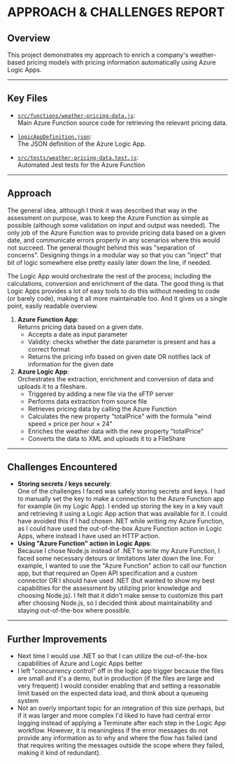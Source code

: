 # APPROACH & CHALLENGES REPORT

## Overview

This project demonstrates my approach to enrich a company's weather-based pricing models with pricing information automatically using Azure Logic Apps.

---

## Key Files

- [`src/functions/weather-pricing-data.js`](src/functions/weather-pricing-data.js):  
  Main Azure Function source code for retrieving the relevant pricing data.

- [`logicAppDefinition.json`](logicAppDefinition.json):  
  The JSON definition of the Azure Logic App.

- [`src/tests/weather-pricing-data.test.js`](src/tests/weather-pricing-data.test.js):  
  Automated Jest tests for the Azure Function

---

## Approach

The general idea, although I think it was described that way in the assessment on purpose, was to keep the Azure Function as simple as possible (although some validation on input and output was needed). The only job of the Azure Function was to provide pricing data based on a given date, and communicate errors properly in any scenarios where this would not succeed. The general thought behind this was "separation of concerns". Designing things in a modular way so that you can "inject" that bit of logic somewhere else pretty easily later down the line, if needed.

The Logic App would orchestrate the rest of the process; including the calculations, conversion and enrichment of the data. The good thing is that Logic Apps provides a lot of easy tools to do this without needing to code (or barely code), making it all more maintainable too. And it gives us a single point, easily readable overview.

1. **Azure Function App**:  
Returns pricing data based on a given date.
    - Accepts a date as input parameter
    - Validity: checks whether the date parameter is present and has a correct format
    - Returns the pricing info based on given date OR notifies lack of information for the given date
2. **Azure Logic App**:  
Orchestrates the extraction, enrichment and conversion of data and uploads it to a fileshare.
    - Triggered by adding a new file via the sFTP server
    - Performs data extraction from source file
    - Retrieves pricing data by calling the Azure Function
    - Calculates the new property "totalPrice" with the formula "wind speed × price per hour × 24"
    - Enriches the weather data with the new property "totalPrice"
    - Converts the data to XML and uploads it to a FileShare

---

## Challenges Encountered

- **Storing secrets / keys securely**:  
    One of the challenges I faced was safely storing secrets and keys. I had to manually set the key to make a connection to the Azure Function app for example (in my Logic App). I ended up storing the key in a key vault and retrieving it using a Logic App action that was available for it. I could have avoided this if I had chosen .NET while writing my Azure Function, as I could have used the out-of-the-box Azure Function action in Logic Apps, where instead I have used an HTTP action.
- **Using "Azure Function" action in Logic Apps**:  
    Because I chose Node.js instead of .NET to write my Azure Function, I faced some necessary detours or limitations later down the line. For example, I wanted to use the "Azure Function" action to call our function app, but that required an Open API specification and a custom connector OR I should have used .NET (but wanted to show my best capabilities for the assessment by utilizing prior knowledge and choosing Node.js). I felt that it didn't make sense to customize this part after choosing Node.js, so I decided think about maintainability and staying out-of-the-box where possible.

---

## Further Improvements

- Next time I would use .NET so that I can utilize the out-of-the-box capabilities of Azure and Logic Apps better
- I left "concurrency control" off in the logic app trigger because the files are small and it's a demo, but in production (if the files are large and very frequent) I would consider enabling that and setting a reasonable limit based on the expected data load, and think about a queueing system
- Not an overly important topic for an integration of this size perhaps, but if it was larger and more complex I'd liked to have had central error logging instead of applying a Terminate after each step in the Logic App workflow. However, it is meaningless if the error messages do not provide any information as to why and where the flow has failed (and that requires writing the messages outside the scope where they failed, making it kind of redundant).